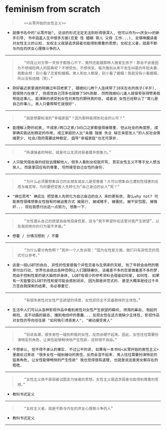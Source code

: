 # feminism from scratch

>        <<从零开始的女性主义>>

- `就像书名中的"从零开始", 访谈的形式注定无法剖析得很深入, 但可以作为<<厌女>>的新手引导, 书中涵盖人生中很多方面(恋爱 性 婚姻 育儿 父母 工作...), 足够唤醒读者对女性主义的认知. 女权主义就是追求弱者也能得到尊重的思想; 女权主义者，就是不断与内在的厌女心理做斗争的人`

---

>        “你连让对方带一天孩子都放心不下，竟然还能跟那种人做爱生孩子！那会不会是因为不想缩短两人的距离呢？不想受伤，不想改变。每次看到从来不发生纠葛的年轻夫妻，我都会想：别小看了恋爱和婚姻。男人和女人都是，别小看了婚姻！我就没有小看婚姻，所以没有结婚（笑）。”

- `刚好最近家里请的阿姨过年回老家了, 跟媳妇儿两个人连续带了10天左右的孩子(半岁), 我很努力在做了, 但感觉自己顶多也就做了50%贡献. 然而我媳妇儿逢人就很夸张得赞美我带娃这事儿, 能清晰的感受到女性对男性的期待真的低, 或者说 女性已经默认了"育儿是自己的事儿, 男人只要帮帮忙就很好".`

---

>        “就是想要标准的“幸福家庭”？因为那样能得到社会的认可？”

- `能理解上野的初衷, 不成家/两口之家/345口之家都值得被尊重. 但从社会的角度想, 成家确实能达到稳定的作用, 成立家庭的人比"未婚 独居 失业 缺乏亲密友人"的人反社会情绪更少, 社会/政府需要这种稳定, 倡导"幸福家庭"也无可厚非.`

---

>        “所谓强者的特权，就是可以无须对弱者展开想象力。”

- `人只能凭借自身的经验去理解他人，很多人看到女权就开骂, 其实女性主义不等于女人想当男人, 而是拿回应有的尊重, 坦然接受自己女性的身份.`

---

>        “为什么必须要想象自己的女朋友或女儿是受害者？大可以想象自己遭到性侵害的反感与痛苦呀，为何要把受害人先转化为“自己身边的女人”呢？”

- `"换位思考" 确实比 把受害人先转化为自己身边的女人 来的更有效, 那么why not? 可能男性很难想象女性独有的被迫害方式 被尾行, 被咸猪手, 被骚扰, 被不安包围, 被强奸... 现在我愿付出这一点努力, 想象一下.`

---

>        “女性遵从自己的欲望自由地投身性爱，这与“我不希望你在这里对我产生欲望”，以及我拒绝你的行为毫不矛盾。”

- `想要 / 分情况想到 / 不要`

---

>        “为什么要分角色啊？”其中一个人告诉我：“因为在性爱方面，我们只有异性恋的范式可以参考。”

- `这是一段LGBT的自白, 异性的性爱是每个异性恋者与生俱来的天赋, 到了年龄会自然的萌芽付出行动, 世界也会给出各种范例让人们跟随模仿, 谈着差不多的恋爱做着差不多的梦. 而由于控制性爱的是大脑而非身体, LGBT有很少的参考资料去借鉴如何爱, 如何性. 如果有一天能瞥见LGBT的性和爱可能会感到讶异, 因为那是非范式的. 甚至大概率是经过千辛万苦自我探索的结果, 务必尊重它.`

---

>        “有很多男性对女性产生欲望的场景，女性却完全不具备那样的主体性。”

- `生活中人们可以从各种影视作品中看到男性对女性产生欲望的瞬间, 喷溅的鼻血, 勃起的裤裆, 走不动路的窘态, 撞到电线杆的愚蠢... 反观女性在这方面缺少主体性, 影视作品对女性的导向往往是 "如何吸引诱惑男人", "被动接受男人"`

---

>        “别说高潮，很多男性一碰到积极的女性，反而会硬不起来。因此，女性往往需要扮演特定的角色，让男性能够畅快地产生性欲，这样很不自由。”

- `不想承认, 但不得不承认的事实. 不过公平的讲, 如果有一本书叫<从零开始的男性主义>里面反过来说 "很多女性一碰到被动的男性，反而会湿不起来. 男人往往需要扮演特定的猛男角色, 让女性能够畅快的产生性欲" 我也觉得很有道理, 也就是说这是男女都存在的桎梏.`

---

>        “女性主义绝不是弱者试图变为强者的思想。女性主义是追求弱者也能得到尊重的思想。”

- `教科书式定义`

---

>        “女权主义者，就是不断与内在的厌女心理做斗争的人”

- `教科书式定义`

---
